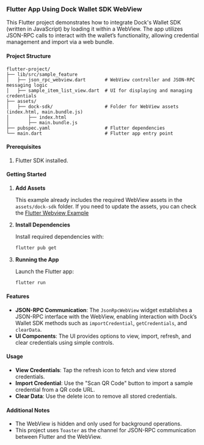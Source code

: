 ### Flutter App Using Dock Wallet SDK WebView

This Flutter project demonstrates how to integrate Dock's Wallet SDK (written in JavaScript) by loading it within a WebView. The app utilizes JSON-RPC calls to interact with the wallet’s functionality, allowing credential management and import via a web bundle.

#### **Project Structure**

```
flutter-project/
├── lib/src/sample_feature
│   ├── json_rpc_webview.dart       # WebView controller and JSON-RPC messaging logic
│   ├── sample_item_list_view.dart  # UI for displaying and managing credentials
├── assets/
│   ├── dock-sdk/                   # Folder for WebView assets (index.html, main.bundle.js)
│       ├── index.html
│       ├── main.bundle.js
├── pubspec.yaml                    # Flutter dependencies
└── main.dart                       # Flutter app entry point
```

#### **Prerequisites**

1. Flutter SDK installed.

#### **Getting Started**

1. **Add Assets**

   This example already includes the required WebView assets in the `assets/dock-sdk` folder. If you need to update the assets, you can check the [Flutter Webview Example](../flutter-webview/)

2. **Install Dependencies**

   Install required dependencies with:
   ```bash
   flutter pub get
   ```

3. **Running the App**

   Launch the Flutter app:
   ```bash
   flutter run
   ```

#### **Features**

- **JSON-RPC Communication**: The `JsonRpcWebView` widget establishes a JSON-RPC interface with the WebView, enabling interaction with Dock’s Wallet SDK methods such as `importCredential`, `getCredentials`, and `clearData`.
- **UI Components**: The UI provides options to view, import, refresh, and clear credentials using simple controls.

#### **Usage**

- **View Credentials**: Tap the refresh icon to fetch and view stored credentials.
- **Import Credential**: Use the "Scan QR Code" button to import a sample credential from a QR code URL.
- **Clear Data**: Use the delete icon to remove all stored credentials.

#### **Additional Notes**

- The WebView is hidden and only used for background operations.
- This project uses `Toaster` as the channel for JSON-RPC communication between Flutter and the WebView.

